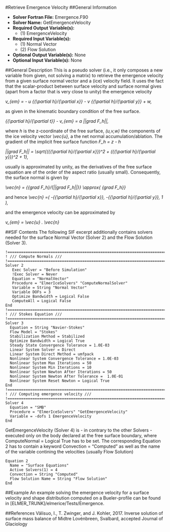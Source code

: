 #Retrieve Emergence Velocity
##General Information
- **Solver Fortran File:** Emergence.F90
- **Solver Name:** GetEmergenceVelocity
- **Required Output Variable(s):**
  - (1) EmergenceVelocity
- **Required Input Variable(s):**
  - (1) Normal Vector
  - (2) Flow Solution
- **Optional Output Variable(s):** None
- **Optional Input Variable(s):** None

##General Description
This is a pseudo solver (i.e., it only composes a new variable from given, not solving a matrix) to retrieve the emergence velocity from a given surface normal vector and a (ice) velocity field. It uses the fact that the scalar-product between surface velocity and surface normal gives (apart from a factor that is very close to unity) the emergence velocity

*v_{em} =  - u  {{\partial h}/{\partial x}} - v  {{\partial h}/{\partial y}} + w,*

as given in the kinematic boundary condition of the free surface.

*{{\partial h}/{\partial t}} - v_{em} = a ||grad F_h||,*

where *h* is the z-coordinate of the free surface, *(u,v,w)* the components of the ice velocity vector *\vec{u},* a the net normal accumulation/ablation. The gradient of the implicit free surface function *F_h = z - h*

*||grad F_h|| = \sqrt{({{\partial h}/{\partial x}})^2 + ({{\partial h}/{\partial y}})^2 + 1},*

usually is approximated by unity, as the derivatives of the free surface equation are of the order of the aspect ratio (usually small). Consequently, the surface normal is given by

*\vec{n} = {{grad F_h}/{||grad F_h||}} \approx{ {grad F_h}}*

and hence *\vec{n} =( -{{\partial h}/{\partial x}}, -{{\partial h}/{\partial y}}, 1 ),*

and the emergence velocity can be approximated by

*v_{em} = \vec{u} . \vec{n}*

##SIF Contents
The following SIF excerpt additionally contains solvers needed for the surface Normal Vector (Solver 2) and the Flow Solution (Solver 3).

```
!==============================================================================
! /// Compute Normals ///
!==============================================================================
Solver 2
   Exec Solver = "Before Simulation"
   !Exec Solver = Never
   Equation = "NormalVector"
   Procedure = "ElmerIceSolvers" "ComputeNormalSolver"
   Variable = String "Normal Vector"
   Variable DOFs = 3
   Optimize Bandwidth = Logical False
   ComputeAll = Logical False
End
!==============================================================================
! /// Stokes Equation ///
!==============================================================================
Solver 3
  Equation = String "Navier-Stokes"
  Flow Model = "Stokes"
  Stabilization Method = Stabilized
  Optimize Bandwidth = Logical True
  Steady State Convergence Tolerance = 1.0E-03
  Linear System Solver = Direct
  Linear System Direct Method = umfpack
  Nonlinear System Convergence Tolerance = 1.0E-03
  Nonlinear System Max Iterations = 50
  Nonlinear System Min Iterations = 10
  Nonlinear System Newton After Iterations = 50
  Nonlinear System Newton After Tolerance =  1.0E-01
  Nonlinear System Reset Newton = Logical True
End
!==============================================================================
! /// Computing emergence velocity ///
!==============================================================================
Solver 4
  Equation = "SMB"
  Procedure = "ElmerIceSolvers" "GetEmergenceVelocity"
  Variable = -dofs 1 EmergenceVelocity
End
```
GetEmergenceVelocity (Solver 4) is - in contrary to the other Solvers - executed only on the body declared at the free surface boundary, where ComputeNormal = Logical True has to be set. The corresponding Equation 2 has to contain a keyword Convection = “Computed” as well as the name of the variable contining the velocities (usually Flow Solution)

```
Equation 2
  Name = "Surface Equations"
  Active Solvers(1) = 4 
  Convection = String "Computed"
  Flow Solution Name = String "Flow Solution"
End
```
##Example
An example solving the emergence velocity for a surface velocity and shape distribution computed on a Bueler-profile can be found in [ELMER_TRUNK]/elmerice/Tests/Emergence.

##References
Välisuo, I., T. Zwinger, and J. Kohler, 2017. Inverse solution of surface mass balance of Midtre Lovénbreen, Svalbard, accepted Journal of Glaciology
